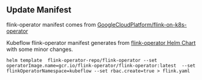 ## Update Manifest

flink-operator manifest comes from [GoogleCloudPlatform/flink-on-k8s-operator](https://github.com/GoogleCloudPlatform/flink-on-k8s-operator)


Kubeflow flink-operator manifest generates from [flink-operator Helm Chart](https://github.com/GoogleCloudPlatform/flink-on-k8s-operator/tree/master/helm-chart) with some minor changes.

```
helm template  flink-operator-repo/flink-operator --set operatorImage.name=gcr.io/flink-operator/flink-operator:latest  --set flinkOperatorNamespace=kubeflow --set rbac.create=true > flink.yaml
```
